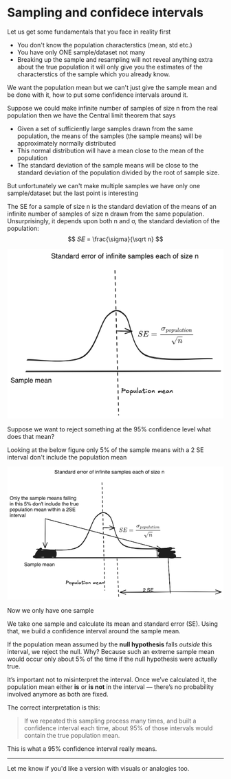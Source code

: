 # Sampling and confidece intervals
Let us get some fundamentals that you face in reality first
- You don't know the population characterstics (mean, std etc.)
- You have only ONE sample/dataset not many
- Breaking up the sample and resampling will not reveal anything extra about the true population it will only give you the estimates of the characterstics of the sample which you already know.


We want the population mean but we can't just give the sample mean and be done with it, how to put some confidence intervals around it.

Suppose we could make infinite number of samples of size n from the real population then we have the Central limit theorem that says
- Given a set of sufficiently large samples drawn from the same population, the
means of the samples (the sample means) will be approximately normally distributed
- This normal distribution will have a mean close to the mean of the population
- The standard deviation of the sample means will be close to the standard deviation of the population divided by the root of sample size.

But unfortunately we can't make multiple samples we have only one sample/dataset but the last point is interesting

The SE for a sample of size n is the standard deviation of the means of an infinite number of samples of size n drawn from the same population. Unsurprisingly, it depends upon both n and σ, the standard deviation of the population:
$$ 𝑆𝐸 = \frac{\sigma}{\sqrt n} $$


![Standard error of infinte samples](image-1.png)


Suppose we want to reject something at the 95% confidence level what does that mean?

Looking at the below figure only 5% of the sample means with a 2 SE interval don't include the population mean

![alt text](image-2.png)

Now we only have one sample 


We take one sample and calculate its mean and standard error (SE). Using that, we build a confidence interval around the sample mean.

If the population mean assumed by the **null hypothesis** falls *outside* this interval, we reject the null. Why? Because such an extreme sample mean would occur only about 5% of the time if the null hypothesis were actually true.

It’s important not to misinterpret the interval. Once we’ve calculated it, the population mean either **is** or **is not** in the interval — there’s no probability involved anymore as both are fixed.

The correct interpretation is this:

> If we repeated this sampling process many times, and built a confidence interval each time, about 95% of those intervals would contain the true population mean.

This is what a 95% confidence interval really means.

---

Let me know if you'd like a version with visuals or analogies too.
